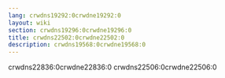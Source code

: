 ```yaml
---
lang: crwdns19292:0crwdne19292:0
layout: wiki
section: crwdns19296:0crwdne19296:0
title: crwdns22502:0crwdne22502:0
description: crwdns19568:0crwdne19568:0
---
```


crwdns22836:0crwdne22836:0 crwdns22506:0crwdne22506:0
